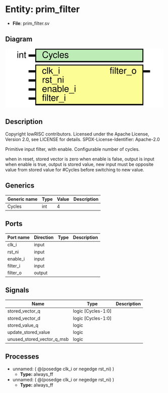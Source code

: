 # Entity: prim_filter

- **File**: prim_filter.sv
## Diagram

![Diagram](prim_filter.svg "Diagram")
## Description

 Copyright lowRISC contributors.
 Licensed under the Apache License, Version 2.0, see LICENSE for details.
 SPDX-License-Identifier: Apache-2.0

 Primitive input filter, with enable.  Configurable number of cycles.

 when in reset, stored vector is zero
 when enable is false, output is input
 when enable is true, output is stored value,
   new input must be opposite value from stored value for
   #Cycles before switching to new value.

## Generics

| Generic name | Type | Value | Description |
| ------------ | ---- | ----- | ----------- |
| Cycles       | int  | 4     |             |
## Ports

| Port name | Direction | Type | Description |
| --------- | --------- | ---- | ----------- |
| clk_i     | input     |      |             |
| rst_ni    | input     |      |             |
| enable_i  | input     |      |             |
| filter_i  | input     |      |             |
| filter_o  | output    |      |             |
## Signals

| Name                       | Type               | Description |
| -------------------------- | ------------------ | ----------- |
| stored_vector_q            | logic [Cycles-1:0] |             |
| stored_vector_d            | logic [Cycles-1:0] |             |
| stored_value_q             | logic              |             |
| update_stored_value        | logic              |             |
| unused_stored_vector_q_msb | logic              |             |
## Processes
- unnamed: ( @(posedge clk_i or negedge rst_ni) )
  - **Type:** always_ff
- unnamed: ( @(posedge clk_i or negedge rst_ni) )
  - **Type:** always_ff
